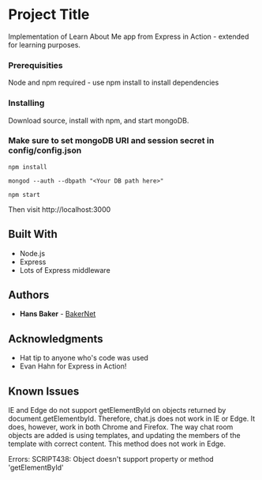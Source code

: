 # Project Title

Implementation of Learn About Me app from Express in Action - extended for learning purposes.

### Prerequisities

Node and npm required - use npm install to install dependencies


### Installing

Download source, install with npm, and start mongoDB.  

### Make sure to set mongoDB URI and session secret in config/config.json

```
npm install

mongod --auth --dbpath "<Your DB path here>"

npm start
```

Then visit http://localhost:3000

## Built With

* Node.js
* Express
* Lots of Express middleware

## Authors

* **Hans Baker** - [BakerNet](https://github.com/BakerNet)

## Acknowledgments

* Hat tip to anyone who's code was used
* Evan Hahn for Express in Action!

## Known Issues

IE and Edge do not support getElementById on objects returned by document.getElementbyId.  Therefore, chat.js does not work in IE or Edge.  It does, however, work in both Chrome and Firefox.
The way chat room objects are added is using templates, and updating the members of the template with correct content.  This method does not work in Edge.

Errors:
SCRIPT438: Object doesn't support property or method 'getElementById'